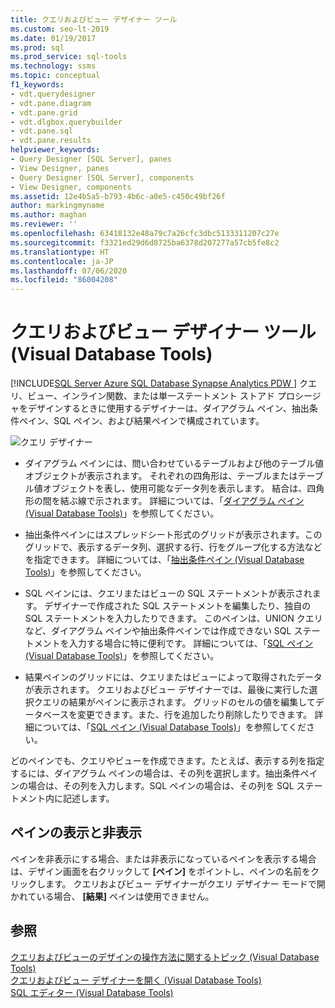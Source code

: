 ```yaml
---
title: クエリおよびビュー デザイナー ツール
ms.custom: seo-lt-2019
ms.date: 01/19/2017
ms.prod: sql
ms.prod_service: sql-tools
ms.technology: ssms
ms.topic: conceptual
f1_keywords:
- vdt.querydesigner
- vdt.pane.diagram
- vdt.pane.grid
- vdt.dlgbox.querybuilder
- vdt.pane.sql
- vdt.pane.results
helpviewer_keywords:
- Query Designer [SQL Server], panes
- View Designer, panes
- Query Designer [SQL Server], components
- View Designer, components
ms.assetid: 12e4b5a5-b793-4b6c-a0e5-c450c49bf26f
author: markingmyname
ms.author: maghan
ms.reviewer: ''
ms.openlocfilehash: 63418132e48a79c7a26cfc3dbc5133311207c27e
ms.sourcegitcommit: f3321ed29d6d8725ba6378d207277a57cb5fe8c2
ms.translationtype: HT
ms.contentlocale: ja-JP
ms.lasthandoff: 07/06/2020
ms.locfileid: "86004208"
---
```

# <a name="query-and-view-designer-tools-visual-database-tools"></a>クエリおよびビュー デザイナー ツール (Visual Database Tools)
[!INCLUDE[SQL Server Azure SQL Database Synapse Analytics PDW ](../../includes/applies-to-version/sql-asdb-asdbmi-asa-pdw.md)]
クエリ、ビュー、インライン関数、または単一ステートメント ストアド プロシージャをデザインするときに使用するデザイナーは、ダイアグラム ペイン、抽出条件ペイン、SQL ペイン、および結果ペインで構成されています。  
  
![クエリ デザイナー](../../ssms/visual-db-tools/media/vs_queryviewdsgpanes.gif "[クエリ デザイナー]")  
  
-   ダイアグラム ペインには、問い合わせているテーブルおよび他のテーブル値オブジェクトが表示されます。 それぞれの四角形は、テーブルまたはテーブル値オブジェクトを表し、使用可能なデータ列を表示します。 結合は、四角形の間を結ぶ線で示されます。 詳細については、「[ダイアグラム ペイン (Visual Database Tools)](../../ssms/visual-db-tools/diagram-pane-visual-database-tools.md)」を参照してください。  
  
-   抽出条件ペインにはスプレッドシート形式のグリッドが表示されます。このグリッドで、表示するデータ列、選択する行、行をグループ化する方法などを指定できます。 詳細については、「[抽出条件ペイン (Visual Database Tools)](../../ssms/visual-db-tools/criteria-pane-visual-database-tools.md)」を参照してください。  
  
-   SQL ペインには、クエリまたはビューの SQL ステートメントが表示されます。 デザイナーで作成された SQL ステートメントを編集したり、独自の SQL ステートメントを入力したりできます。 このペインは、UNION クエリなど、ダイアグラム ペインや抽出条件ペインでは作成できない SQL ステートメントを入力する場合に特に便利です。 詳細については、「[SQL ペイン (Visual Database Tools)](../../ssms/visual-db-tools/sql-pane-visual-database-tools.md)」を参照してください。  
  
-   結果ペインのグリッドには、クエリまたはビューによって取得されたデータが表示されます。 クエリおよびビュー デザイナーでは、最後に実行した選択クエリの結果がペインに表示されます。 グリッドのセルの値を編集してデータベースを変更できます。また、行を追加したり削除したりできます。 詳細については、「[SQL ペイン (Visual Database Tools)](../../ssms/visual-db-tools/results-pane-visual-database-tools.md)」を参照してください。  
  
どのペインでも、クエリやビューを作成できます。たとえば、表示する列を指定するには、ダイアグラム ペインの場合は、その列を選択します。抽出条件ペインの場合は、その列を入力します。SQL ペインの場合は、その列を SQL ステートメント内に記述します。  
  
## <a name="displaying-and-hiding-panes"></a>ペインの表示と非表示  
ペインを非表示にする場合、または非表示になっているペインを表示する場合は、デザイン画面を右クリックして **[ペイン]** をポイントし、ペインの名前をクリックします。 クエリおよびビュー デザイナーがクエリ デザイナー モードで開かれている場合、 **[結果]** ペインは使用できません。  
  
## <a name="see-also"></a>参照  
[クエリおよびビューのデザインの操作方法に関するトピック (Visual Database Tools)](../../ssms/visual-db-tools/design-queries-and-views-how-to-topics-visual-database-tools.md)  
[クエリおよびビュー デザイナーを開く (Visual Database Tools)](../../ssms/visual-db-tools/open-the-query-and-view-designer-visual-database-tools.md)  
[SQL エディター (Visual Database Tools)](../../ssms/visual-db-tools/sql-editor-visual-database-tools.md)  
  
